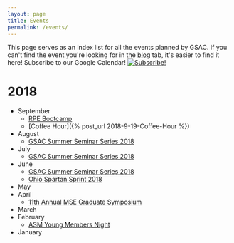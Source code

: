 ```yaml
---
layout: page
title: Events
permalink: /events/
---
```


This page serves as an index list for all the events planned by GSAC. If you can't find the event you're looking for in the [blog](/) tab, it's easier to find it here! 
Subscribe to our Google Calendar! <a href="https://calendar.google.com/calendar?cid=Y211Lm1zZS5nc2FjQGdtYWlsLmNvbQ" target="_blank"><img src="https://www.google.com/calendar/images/ext/gc_button1_en.gif" alt="Subscribe!" border="0" /></a>

# 2018
- September
  - [RPE Bootcamp](https://drive.google.com/open?id=1OTNPSCYbzDjdwjCG14k823sUoih2r3fO)
  - [Coffee Hour]({% post_url 2018-9-19-Coffee-Hour %})
- August
  - [GSAC Summer Seminar Series 2018](https://mse-gsac.github.io/GSAC-Summer-Seminar-Series)
- July
  - [GSAC Summer Seminar Series 2018](https://mse-gsac.github.io/GSAC-Summer-Seminar-Series)
- June
  - [GSAC Summer Seminar Series 2018](https://mse-gsac.github.io/GSAC-Summer-Seminar-Series)
  - [Ohio Spartan Sprint 2018](https://mse-gsac.github.io/Ohio-Spartan-Sprint-2018)
- May
- April
  - [11th Annual MSE Graduate Symposium](https://mse-gsac.github.io/Grad-Symposium-2018)
- March
- February
  - [ASM Young Members Night](https://mse-gsac.github.io/ASM-Young-Members-Night-2018/)
- January
